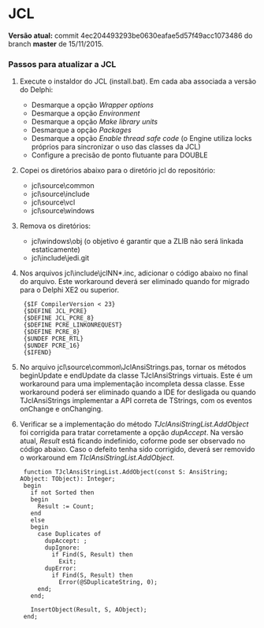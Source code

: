 # JCL

**Versão atual:** commit 4ec204493293be0630eafae5d57f49acc1073486 do branch **master** de 15/11/2015. 

### Passos para atualizar a JCL

1. Execute o instaldor do JCL (install.bat). Em cada aba associada a versão do Delphi:
	* Desmarque a opção *Wrapper options*
	* Desmarque a opção *Environment*
	* Desmarque a opção *Make library units*
	* Desmarque a opção *Packages*
	* Desmarque a opção *Enable thread safe code* (o Engine utiliza locks próprios para sincronizar o uso das classes da JCL)
	* Configure a precisão de ponto flutuante para DOUBLE

2. Copei os diretórios abaixo para o diretório jcl do repositório: 
	* jcl\source\common
	* jcl\source\include
	* jcl\source\vcl
	* jcl\source\windows

3. Remova os diretórios:
	* jcl\windows\obj (o objetivo é garantir que a ZLIB não será linkada estaticamente)
	* jcl\include\jedi\.git

4. Nos arquivos jcl\include\jclNN*.inc, adicionar o código abaixo no final do arquivo. Este workaround deverá ser eliminado quando for migrado para o Delphi XE2 ou superior.

		{$IF CompilerVersion < 23}
		{$DEFINE JCL_PCRE}
		{$DEFINE JCL_PCRE_8}
		{$DEFINE PCRE_LINKONREQUEST}
		{$DEFINE PCRE_8}
		{$UNDEF PCRE_RTL}	
		{$UNDEF PCRE_16}
		{$IFEND}

5. No arquivo jcl\source\common\JclAnsiStrings.pas, tornar os métodos beginUpdate e endUpdate da classe TJclAnsiStrings virtuais. Este é um workaround para uma implementação incompleta dessa classe. Esse workaround poderá ser eliminado quando a IDE for desligada ou quando TJclAnsiStrings implementar a API correta de TStrings, com os eventos onChange e onChanging.

6. Verificar se a implementação do método *TJclAnsiStringList.AddObject* foi corrigida para tratar corretamente a opção *dupAccept*. Na versão atual, *Result* está ficando indefinido, coforme pode ser observado no código abaixo. Caso o defeito tenha sido corrigido, deverá ser removido o workaround em
*TIclAnsiStringList.AddObject*.

		function TJclAnsiStringList.AddObject(const S: AnsiString; AObject: TObject): Integer;
		begin
		  if not Sorted then
		  begin
		    Result := Count;
		  end
		  else
		  begin
		    case Duplicates of
		      dupAccept: ;
		      dupIgnore:
		        if Find(S, Result) then
		          Exit;
		      dupError:
		        if Find(S, Result) then
		          Error(@SDuplicateString, 0);
		    end;
		  end;

		  InsertObject(Result, S, AObject);
		end;
